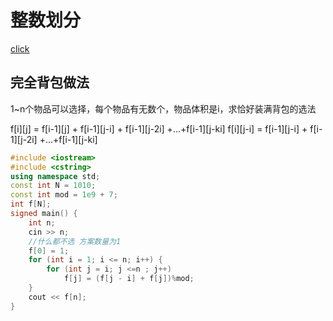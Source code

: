 # 整数划分
[click](https://www.acwing.com/problem/content/902/)

## 完全背包做法

1~n个物品可以选择，每个物品有无数个，物品体积是i，求恰好装满背包的选法

f[i][j] = f[i-1][j] + f[i-1][j-i] + f[i-1][j-2i] +...+f[i-1][j-ki]
f[i][j-i] =           f[i-1][j-i] + f[i-1][j-2i] +...+f[i-1][j-ki]


```cpp
#include <iostream>
#include <cstring>
using namespace std;
const int N = 1010;
const int mod = 1e9 + 7;
int f[N];
signed main() {
	int n;
	cin >> n;
    //什么都不选 方案数量为1
	f[0] = 1;
	for (int i = 1; i <= n; i++) {
		for (int j = i; j <=n ; j++)
			f[j] = (f[j - i] + f[j])%mod;
	}
	cout << f[n];
}
```